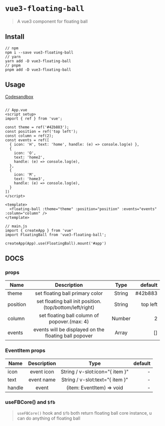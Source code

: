 # `vue3-floating-ball`

> A vue3 component for floating ball

## Install

```
// npm
npm i --save vue3-floating-ball
// yarn
yarn add -D vue3-floating-ball
// pnpm
pnpm add -D vue3-floating-ball
```

## Usage

[Codesandbox](https://codesandbox.io/s/vue3-floatiing-ball-demo-xoyidq?file=/src/App.vue)

```

// App.vue
<script setup>
import { ref } from 'vue';

const theme = ref('#42b883');
const position = ref('top left');
const column = ref(2);
const events = ref([
  { icon: 'H', text: 'home', handle: (e) => console.log(e) },
  {
    icon: 'O',
    text: 'home2',
    handle: (e) => console.log(e),
  },
  {
    icon: 'M',
    text: 'home3',
    handle: (e) => console.log(e),
  }
])
</script>

<template>
  <floating-ball :theme="theme" :position="position" :events="events" :column="column" />
</template>

// main.js
import { createApp } from 'vue'
import FloatingBall from 'vue3-floating-ball';

createApp(App).use(FloatingBall).mount('#app')
```

## DOCS

### props

| Name     |                       Description                       |       Type       |  default |
| -------- | :-----------------------------------------------------: | :--------------: | -------: |
| theme    |             set floating ball primary color             |      String      |  #42b883 |
| position | set floating ball init position.(top/bottom/left/right) |      String      | top left |
| column   |      set floating ball column of popover.(max: 4)       |      Number      |        2 |
| events   |  events will be displayed on the floating ball popover  | Array<EventItem> |       [] |

### EventItem props

| Name   | Description |              Type               | default |
| ------ | :---------: | :-----------------------------: | ------: |
| icon   | event icon  | String / v-slot:icon="{ item }" |       - |
| text   | event name  | String / v-slot:text="{ item }" |       - |
| handle |    event    |    (item: EventItem) => void    |       - |

### useFBCore() and `$fb`

> `useFBCore()` hook and `$fb` both return floating ball core instance, u can do anything of floating ball
